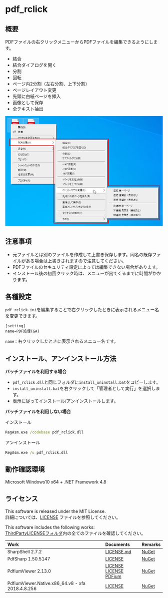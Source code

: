 # pdf_rclick
 
## 概要

PDFファイルの右クリックメニューからPDFファイルを編集できるようにします。  
* 結合
* 結合ダイアログを開く
* 分割
* 回転
* ページ内2分割（左右分割、上下分割）
* ページレイアウト変更
* 先頭に白紙ページを挿入
* 画像として保存
* 全テキスト抽出

![menu](./image/menu.png)  

## 注意事項

* 元ファイルとは別のファイルを作成して上書き保存します。同名の既存ファイルがある場合は上書きされますので注意してください。
* PDFファイルのセキュリティ設定によっては編集できない場合があります。
* インストール後の初回クリック時は、メニューが出てくるまでに時間がかかります。

## 各種設定

`pdf_rclick.ini`を編集することで右クリックしたときに表示されるメニュー名を変更できます。  

```
[setting]
name=PDF処理(&A)
```
`name` : 右クリックしたときに表示されるメニュー名です。  

## インストール、アンインストール方法

**バッチファイルを利用する場合**  

* `pdf_rclick.dll`と同じフォルダに`install_uninstall.bat`をコピーします。  
* `install_uninstall.bat`を右クリックして「管理者として実行」を選択します。  
*  表示に従ってインストール/アンインストールします。  

**バッチファイルを利用しない場合**  

  インストール  
   ```bat
   RegAsm.exe /codebase pdf_rclick.dll
   ```

  アンインストール  
   ```bat
   RegAsm.exe /u pdf_rclick.dll
   ```

## 動作確認環境
Microsoft Windows10 x64 + .NET Framework 4.8

## ライセンス

This software is released under the MIT License.   
詳細については、[LICENSE](./LICENSE) ファイルを参照してください。  

This software includes the following works:  
[ThirdPartyLICENSEフォルダ](./ThirdPartyLICENSE/)内の全てのファイルを確認してください。  

|Work|Documents|Remarks|
|:----|:----|:----|
|SharpShell 2.7.2|[LICENSE.md](./ThirdPartyLICENSE/SharpShell/LICENSE.md)|[NuGet](https://www.nuget.org/packages/SharpShell)|
|PdfSharp 1.50.5147|[LICENSE](./ThirdPartyLICENSE/PDFsharp/LICENSE)|[NuGet](https://www.nuget.org/packages/PdfSharp/1.50.5147)|
|PdfiumViewer 2.13.0|[LICENSE](./ThirdPartyLICENSE/PdfiumViewer/LICENSE)<br>[LICENSE PDFium](./ThirdPartyLICENSE/PdfiumViewer/LICENSE%20PDFium)|[NuGet](https://www.nuget.org/packages/PdfiumViewer/2.13.0)|
|PdfiumViewer.Native.x86_64.v8 - xfa 2018.4.8.256|[LICENSE](./ThirdPartyLICENSE/PdfiumViewer.Native.x86_64.v8-xfa/LICENSE)|[NuGet](https://www.nuget.org/packages/PdfiumViewer.Native.x86_64.v8-xfa/2018.4.8.256)|

